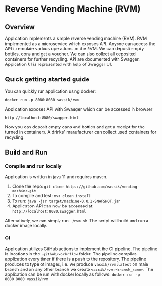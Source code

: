 # Reverse Vending Machine (RVM)
## Overview
Application implements a simple reverse vending machine (RVM). 
RVM implemented as a microservice which exposes API. 
Anyone can access the API to emulate various operations on the RVM.
We can deposit empty bottles, cons and get a voucher. 
We can also collect all deposited containers for further recycling. 
API are documented with Swagger. Appication UI is represented with help of Swagger UI.

## Quick getting started guide
You can quickly run application using docker:
```
docker run -p 8080:8080 vassik/rvm
```
Application exposes API with Swagger which can be accessed in browser
```
http://localhost:8080/swagger.html
```
Now you can deposit empty cans and bottles and get a receipt for the turned in containers.
A drinks' manufacturer can collect used containers for recycling.

## Build and Run
### Compile and run locally
Application is written in java 11 and requires maven.
1. Clone the repo: ```git clone https://github.com/vassik/vending-machine.git```
2. To compile and test: ```mvn clean install```
3. To run: ```java -jar target/machine-0.0.1-SNAPSHOT.jar```
4. Application API can now be accessed at: ```http://localhost:8080/swagger.html```

Alternatively, we can simply run ```./rvm.sh```. The script will build and run a docker image locally.

### CI
Application utilizes GitHub actions to implement the CI pipeline. The pipeline is locations in the 
```.github/workrflow``` folder. The pipeline compiles application every timer if there is a push 
to the repository. The pipeline produces to type of images, i.e. we produce ```vassik/rvm:latest```
on main branch and on any other branch we create ```vassik/rvm:<branch_name>```. The application
can be run with docker locally as follows: ```docker run -p 8080:8080 vassik/rvm```